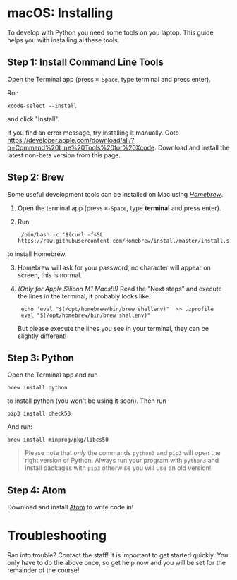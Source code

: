 # macOS: Installing

To develop with Python you need some tools on you laptop. This guide helps you with installing al these tools.


## Step 1: Install Command Line Tools

Open the Terminal app (press `⌘-Space`, type terminal and press enter).

Run

    xcode-select --install

and click "Install".

If you find an error message, try installing it manually.
Goto <https://developer.apple.com/download/all/?q=Command%20Line%20Tools%20for%20Xcode>.
Download and install the latest non-beta version from this page.


## Step 2: Brew

Some useful development tools can be installed on Mac using [_Homebrew_](https://brew.sh/).

1. Open the terminal app (press `⌘-Space`, type **terminal** and press enter).

2. Run

        /bin/bash -c "$(curl -fsSL https://raw.githubusercontent.com/Homebrew/install/master/install.sh)"

to install Homebrew.

3. Homebrew will ask for your password, no character will appear on screen, this is normal.

4. _(Only for Apple Silicon M1 Macs!!!)_ Read the "Next steps" and execute the lines in the terminal, it probably looks like:

        echo 'eval "$(/opt/homebrew/bin/brew shellenv)"' >> .zprofile
        eval "$(/opt/homebrew/bin/brew shellenv)"

    But please execute the lines you see in your terminal, they can be slightly different!


## Step 3: Python

Open the Terminal app and run

    brew install python

to install python (you won't be using it soon). Then run

    pip3 install check50

And run:

    brew install minprog/pkg/libcs50

> Please note that _only_ the commands `python3` and `pip3` will open the right version of Python.
> Always run your program with `python3` and install packages with `pip3` otherwise you will use an old version!

## Step 4: Atom


Download and install [Atom](https://atom.io/) to write code in!


# Troubleshooting

Ran into trouble? Contact the staff! It is important to get started quickly. You only have to do the above once, so get help now and you will be set for the remainder of the course!
